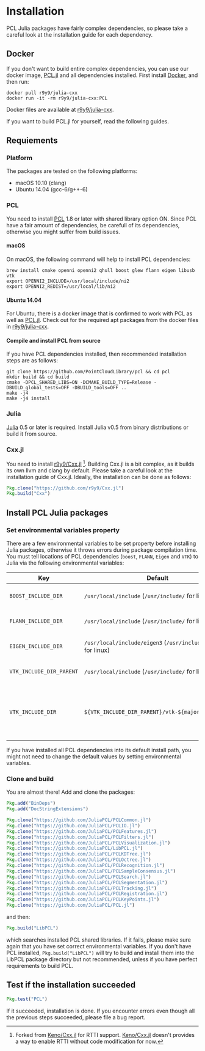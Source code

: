# Installation

PCL Julia packages have fairly complex dependencies, so please take a careful
look at the installation guide for each dependency.


## Docker

If you don't want to build entire complex dependencies, you can use our
docker image, [PCL.jl](@ref) and all dependencies installed. First install
[Docker](https://www.docker.com/), and then run:

```
docker pull r9y9/julia-cxx
docker run -it -rm r9y9/julia-cxx:PCL
```

Docker files are available at [r9y9/julia-cxx](https://github.com/r9y9/julia-cxx).

If you want to build PCL.jl for yourself, read the following guides.

## Requiements

### Platform

The packages are tested on the following platforms:

- macOS 10.10 (clang)
- Ubuntu 14.04 (gcc-6/g++-6)

### PCL

You need to install [PCL](https://github.com/PointCloudLibrary/pcl) 1.8 or later
with shared library option ON. Since PCL have a fair amount of dependencies,
be carefull of its dependencies, otherwise you might suffer from build issues.

#### macOS

On macOS, the following command will help to install PCL dependencies:

```
brew install cmake openni openni2 qhull boost glew flann eigen libusb vtk
export OPENNI2_INCLUDE=/usr/local/include/ni2
export OPENNI2_REDIST=/usr/local/lib/ni2
```

#### Ubuntu 14.04

For Ubuntu, there is a docker image that is confirmed to work with PCL as well as
[PCL.jl](@ref). Check out for the required apt packages from the docker files in [r9y9/julia-cxx](https://github.com/r9y9/julia-cxx).

#### Compile and install PCL from source

If you have PCL dependencies installed, then recommended installation steps are as
follows:

```
git clone https://github.com/PointCloudLibrary/pcl && cd pcl
mkdir build && cd build
cmake -DPCL_SHARED_LIBS=ON -DCMAKE_BUILD_TYPE=Release -DBUILD_global_tests=OFF -DBUILD_tools=OFF ..
make -j4
make -j4 install
```

### Julia

[Julia](https://github.com/JuliaLang/julia) 0.5 or later is required.
Install Julia v0.5 from binary distributions or build it from source.

### Cxx.jl

You need to install [r9y9/Cxx.jl](https://github.com/r9y9/Cxx.jl) [^1]. Building
Cxx.jl is a bit complex, as it builds its own llvm and clang by default. Please
take a careful look at the installation guide of Cxx.jl. Ideally, the
installation can be done as follows:

```julia
Pkg.clone("https://github.com/r9y9/Cxx.jl")
Pkg.build("Cxx")
```

[^1]: Forked from [Keno/Cxx.jl](https://github.com/Keno/Cxx.jl) for RTTI support. [Keno/Cxx.jl](https://github.com/Keno/Cxx.jl) doesn't provides a way to enable RTTI without code modification for now.

## Install PCL Julia packages

### Set environmental variables property

There are a few environmental variables to be set property before installing
Julia packages, otherwise it throws errors during package compilation time. You must
tell locations of PCL dependencies (`boost`, `FLANN`, `Eigen` and `VTK`) to Julia via
the following environmental variables:

|Key|Default|Description|
|---|---|---|
|`BOOST_INCLUDE_DIR`| `/usr/local/include` (`/usr/include/` for linux)|Boost include directory|
|`FLANN_INCLUDE_DIR`| `/usr/local/include` (`/usr/include/` for linux)|Flann include directory|
|`EIGEN_INCLUDE_DIR`| `/usr/local/include/eigen3` (`/usr/include/eigen3` for linux)|Eigen include directory|
|`VTK_INCLUDE_DIR_PARENT`| `/usr/local/include` (`/usr/include/` for linux)|Parent directory for VTK includes|
|`VTK_INCLUDE_DIR`| `${VTK_INCLUDE_DIR_PARENT}/vtk-${major}.${minor}`|VTK include directory (`${major}` and `${minor}` will be automatically detected)|

If you have installed all PCL dependencies into its default install path, you
might not need to change the default values by setting environmental variables.

### Clone and build

You are almost there! Add and clone the packages:

```julia
Pkg.add("BinDeps")
Pkg.add("DocStringExtensions")
```

```julia
Pkg.clone("https://github.com/JuliaPCL/PCLCommon.jl")
Pkg.clone("https://github.com/JuliaPCL/PCLIO.jl")
Pkg.clone("https://github.com/JuliaPCL/PCLFeatures.jl")
Pkg.clone("https://github.com/JuliaPCL/PCLFilters.jl")
Pkg.clone("https://github.com/JuliaPCL/PCLVisualization.jl")
Pkg.clone("https://github.com/JuliaPCL/LibPCL.jl")
Pkg.clone("https://github.com/JuliaPCL/PCLKDTree.jl")
Pkg.clone("https://github.com/JuliaPCL/PCLOctree.jl")
Pkg.clone("https://github.com/JuliaPCL/PCLRecognition.jl")
Pkg.clone("https://github.com/JuliaPCL/PCLSampleConsensus.jl")
Pkg.clone("https://github.com/JuliaPCL/PCLSearch.jl")
Pkg.clone("https://github.com/JuliaPCL/PCLSegmentation.jl")
Pkg.clone("https://github.com/JuliaPCL/PCLTracking.jl")
Pkg.clone("https://github.com/JuliaPCL/PCLRegistration.jl")
Pkg.clone("https://github.com/JuliaPCL/PCLKeyPoints.jl")
Pkg.clone("https://github.com/JuliaPCL/PCL.jl")
```

and then:

```julia
Pkg.build("LibPCL")
```

which searches installed PCL shared libraries. If it fails, please make sure again
that you have set correct environmental variables. If you don't have PCL installed,
`Pkg.build("LibPCL")` will try to build and install them into the LibPCL package
directory but not recommended, unless if you have perfect requirements to build PCL.

## Test if the installation succeeded

```julia
Pkg.test("PCL")
```

If it succeeded, installation is done. If you encounter errors even though all
the previous steps succeeded, please file a bug report.
